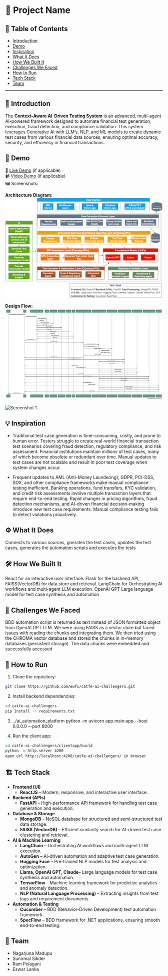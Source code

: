 # 🚀 Project Name

## 📌 Table of Contents
- [Introduction](#introduction)
- [Demo](#demo)
- [Inspiration](#inspiration)
- [What It Does](#what-it-does)
- [How We Built It](#how-we-built-it)
- [Challenges We Faced](#challenges-we-faced)
- [How to Run](#how-to-run)
- [Tech Stack](#tech-stack)
- [Team](#team)

---
## 🎯 Introduction
The **Context-Aware AI-Driven Testing System** is an advanced, multi-agent AI-powered framework designed to automate financial test generation, execution, fraud detection, and compliance validation. This system leverages Generative AI with LLM’s, NLP, and ML models to create dynamic test cases from various financial data sources, ensuring optimal accuracy, security, and efficiency in financial transactions.

## 🎥 Demo
🔗 [Live Demo](#) (if applicable)  
📹 [Video Demo](#) (if applicable)  
🖼️ Screenshots:

**Architecture Diagram:**
![Architecture Diagram](./artifacts/arch/Agentic%20Testing%20System%20-%20Architecture%20Diagram.png)

**Design Flow:**
![Sequence Diagram](./artifacts/arch/Agentic%20Testing%20System%20-%20Sequence%20Diagram.png)

![Screenshot 1](link-to-image)

## 💡 Inspiration
- Traditional test case generation is time-consuming, costly, and prone to human error. Testers struggle to create real-world financial transaction test scenarios covering fraud detection, regulatory compliance, and risk assessment. Financial institutions maintain millions of test cases, many of which become obsolete or redundant over time. Manual updates to test cases are not scalable and result in poor test coverage when system changes occur.

- Frequent updates to AML (Anti-Money Laundering), GDPR, PCI-DSS, SOX, and other compliance frameworks make manual compliance testing inefficient. Banking operations, fund transfers, KYC validation, and credit risk assessments involve multiple transaction layers that require end-to-end testing. Rapid changes in pricing algorithms, fraud detection mechanisms, and AI-driven financial decision-making introduce new test case requirements. Manual compliance testing fails to detect violations proactively.

## ⚙️ What It Does
Connects to various sources, gnerates the test cases, updates the test cases, generates the automation scripts and executes the tests 

## 🛠️ How We Built It
React for an interactive user interface. Flask for the backend API, FAISS(VectorDB) for data store and retrieval. LangChain for Orchestrating AI workflows and multi-agent LLM execution. OpenAI GPT Large language model for test case synthesis and automation

## 🚧 Challenges We Faced
BDD automation script is returned as text instead of JSON formatted object from OpenAI GPT LLM. We were using FAISS as a vector store but faced issues with reading the chunks and integrating them. We then tried using the CHROMA vector database and stored the chunks in in-memory databases (persistent storage). The data chunks were embedded and successfully accessed

## 🏃 How to Run
1. Clone the repository:
```bash
git clone https://github.com/ewfx/catfe-ai-challengers.git
```

2. Install backend dependencies:
```bash
cd catfe-ai-challengers
pip install -r requirements.txt
```

3. ../ai_automation_platform
python -m uvicorn app.main:app --host 0.0.0.0 --port 8000

4. Run the client app:
```bash
cd catfe-ai-challengers/clientapp/build
python -m http.server 4200
open url http://localhost:4200/catfe-ai-challengers/ in browser
```

## 🏗️ Tech Stack
- **Frontend (UI)**
  - **ReactJS** – Modern, responsive, and interactive user interface.
- **Backend (APIs)**
  - **FastAPI** – High-performance API framework for handling test case generation and execution.
- **Database & Storage**
  - **MongoDB** – NoSQL database for structured and semi-structured test data storage.
  - **FAISS (VectorDB)** – Efficient similarity search for AI-driven test case clustering and retrieval.
- **AI & Machine Learning**
  - **LangChain** – Orchestrating AI workflows and multi-agent LLM execution.
  - **AutoGen** – AI-driven automation and adaptive test case generation.
  - **Hugging Face** – Pre-trained NLP models for test analysis and optimization.
  - **Llama, OpenAI GPT, Claude**– Large language models for test case synthesis and automation.
  - **TensorFlow** – Machine learning framework for predictive analytics and anomaly detection.
  - **NLP (Natural Language Processing)** – Extracting insights from test logs and requirement documents.
- **Automation & Testing**
  - **Cucumber** – BDD (Behavior-Driven Development) test automation framework.
  - **SpecFlow** – BDD framework for .NET applications, ensuring smooth end-to-end testing.

## 👥 Team
-  Nagarjuna Madupu
-  Sunirmal Sikder
-  Ram Polagani
-  Eswar Lanka
